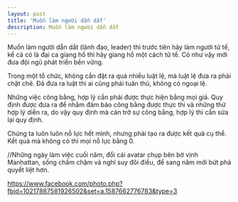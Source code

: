 ```yaml
---
layout: post
title: 'Muốn làm người dẫn dắt'
description: Muốn làm người dẫn dắt
---
```

Muốn làm người dẫn dắt (lãnh đạo, leader) thì trước tiên hãy làm người tử tế, kể cả có là đại ca giang hồ thì hãy giang hồ một cách tử tế. Có như vậy mới đưa đội ngũ phát triển bền vững.

Trong một tổ chức, không cần đặt ra quá nhiều luật lệ, mà luật lệ đưa ra phải chặt chẽ. Đã đưa ra luật thì ai cũng phải tuân thủ, không có ngoại lệ.

Những việc công bằng, hợp lý cần phải được thực hiện bằng mọi giá. Quy định được đưa ra để nhằm đảm bảo công bằng được thực thi và những thứ hợp lý diễn ra, do vậy quy định mà cản trở sự công bằng, hợp lý thì cần sửa lại quy định.

Chúng ta luôn luôn nỗ lực hết mình, nhưng phải tạo ra được kết quả cụ thể. Kết quả mà không có thì mọi nỗ lực bằng 0.

//Những ngày làm việc cuối năm, đổi cái avatar chụp bên bờ vịnh Manhattan, sống chầm chậm và nghĩ suy đôi điều, để sang năm mới bứt phá quyết liệt hơn.

https://www.facebook.com/photo.php?fbid=10217887581926502&set=a.1587662776783&type=3